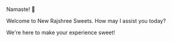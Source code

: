 Namaste! 🙏

Welcome to New Rajshree Sweets.
How may I assist you today?

We're here to make your experience sweet!